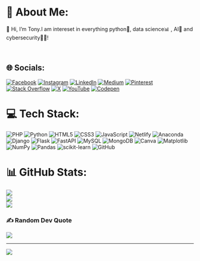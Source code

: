 # 💫 About Me:
👋 Hi, I’m Tony.I am intereset in everything python🐍, data science📊 , AI🤖 and cybersecurity🕵‍♂️!<br>

<br>


## 🌐 Socials:
[![Facebook](https://img.shields.io/badge/Facebook-%231877F2.svg?logo=Facebook&logoColor=white)](https://facebook.com/profile.php?id=100083570376789) [![Instagram](https://img.shields.io/badge/Instagram-%23E4405F.svg?logo=Instagram&logoColor=white)](https://instagram.com/Opoku_acheampong_anthony) [![LinkedIn](https://img.shields.io/badge/LinkedIn-%230077B5.svg?logo=linkedin&logoColor=white)](https://linkedin.com/in/Anthony-Opoku-Acheampong) [![Medium](https://img.shields.io/badge/Medium-12100E?logo=medium&logoColor=white)](https://medium.com/@tonystonecode) [![Pinterest](https://img.shields.io/badge/Pinterest-%23E60023.svg?logo=Pinterest&logoColor=white)](https://pinterest.com/tonystonecode) [![Stack Overflow](https://img.shields.io/badge/-Stackoverflow-FE7A16?logo=stack-overflow&logoColor=white)](https://stackoverflow.com/users/27934676) [![X](https://img.shields.io/badge/X-black.svg?logo=X&logoColor=white)](https://x.com/Opoku_A_Anthony) [![YouTube](https://img.shields.io/badge/YouTube-%23FF0000.svg?logo=YouTube&logoColor=white)](https://youtube.com/@UCofm_0lAA9f2cef--H23iZA) [![Codepen](https://img.shields.io/badge/Codepen-000000?style=for-the-badge&logo=codepen&logoColor=white)](https://codepen.io/Tony-stone-code) 

# 💻 Tech Stack:
![PHP](https://img.shields.io/badge/php-%23777BB4.svg?style=plastic&logo=php&logoColor=white) ![Python](https://img.shields.io/badge/python-3670A0?style=plastic&logo=python&logoColor=ffdd54) ![HTML5](https://img.shields.io/badge/html5-%23E34F26.svg?style=plastic&logo=html5&logoColor=white) ![CSS3](https://img.shields.io/badge/css3-%231572B6.svg?style=plastic&logo=css3&logoColor=white) ![JavaScript](https://img.shields.io/badge/javascript-%23323330.svg?style=plastic&logo=javascript&logoColor=%23F7DF1E) ![Netlify](https://img.shields.io/badge/netlify-%23000000.svg?style=plastic&logo=netlify&logoColor=#00C7B7) ![Anaconda](https://img.shields.io/badge/Anaconda-%2344A833.svg?style=plastic&logo=anaconda&logoColor=white) ![Django](https://img.shields.io/badge/django-%23092E20.svg?style=plastic&logo=django&logoColor=white) ![Flask](https://img.shields.io/badge/flask-%23000.svg?style=plastic&logo=flask&logoColor=white) ![FastAPI](https://img.shields.io/badge/FastAPI-005571?style=plastic&logo=fastapi) ![MySQL](https://img.shields.io/badge/mysql-4479A1.svg?style=plastic&logo=mysql&logoColor=white) ![MongoDB](https://img.shields.io/badge/MongoDB-%234ea94b.svg?style=plastic&logo=mongodb&logoColor=white) ![Canva](https://img.shields.io/badge/Canva-%2300C4CC.svg?style=plastic&logo=Canva&logoColor=white) ![Matplotlib](https://img.shields.io/badge/Matplotlib-%23ffffff.svg?style=plastic&logo=Matplotlib&logoColor=black) ![NumPy](https://img.shields.io/badge/numpy-%23013243.svg?style=plastic&logo=numpy&logoColor=white) ![Pandas](https://img.shields.io/badge/pandas-%23150458.svg?style=plastic&logo=pandas&logoColor=white) ![scikit-learn](https://img.shields.io/badge/scikit--learn-%23F7931E.svg?style=plastic&logo=scikit-learn&logoColor=white) ![GitHub](https://img.shields.io/badge/github-%23121011.svg?style=plastic&logo=github&logoColor=white)
# 📊 GitHub Stats:
![](https://github-readme-stats.vercel.app/api?username=Tony-Stone-Code&theme=vision-friendly-dark&hide_border=false&include_all_commits=true&count_private=true)<br/>
![](https://github-readme-streak-stats.herokuapp.com/?user=Tony-Stone-Code&theme=vision-friendly-dark&hide_border=false)<br/>
![](https://github-readme-stats.vercel.app/api/top-langs/?username=Tony-Stone-Code&theme=vision-friendly-dark&hide_border=false&include_all_commits=true&count_private=true&layout=compact)

### ✍️ Random Dev Quote
![](https://quotes-github-readme.vercel.app/api?type=horizontal&theme=merko)

---
[![](https://visitcount.itsvg.in/api?id=Tony-Stone-Code&icon=0&color=1)](https://visitcount.itsvg.in)

<!-- Proudly created with GPRM ( https://gprm.itsvg.in ) -->
